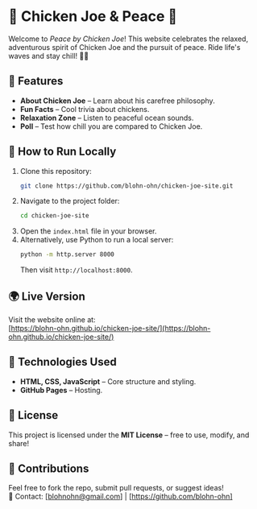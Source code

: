 # 🐔 Chicken Joe & Peace 🌊

Welcome to *Peace by Chicken Joe*! This website celebrates the relaxed, adventurous spirit of Chicken Joe and the pursuit of peace. Ride life's waves and stay chill! 🏄‍♂️

## 🌟 Features
- **About Chicken Joe** – Learn about his carefree philosophy.
- **Fun Facts** – Cool trivia about chickens.
- **Relaxation Zone** – Listen to peaceful ocean sounds.
- **Poll** – Test how chill you are compared to Chicken Joe.

## 🚀 How to Run Locally
1. Clone this repository:
   ```sh
   git clone https://github.com/blohn-ohn/chicken-joe-site.git
   ```
2. Navigate to the project folder:
   ```sh
   cd chicken-joe-site
   ```
3. Open the `index.html` file in your browser.
4. Alternatively, use Python to run a local server:
   ```sh
   python -m http.server 8000
   ```
   Then visit `http://localhost:8000`.

## 🌍 Live Version
Visit the website online at:  
[https://blohn-ohn.github.io/chicken-joe-site/](https://blohn-ohn.github.io/chicken-joe-site/)

## 🔧 Technologies Used
- **HTML, CSS, JavaScript** – Core structure and styling.
- **GitHub Pages** – Hosting.

## 📜 License
This project is licensed under the **MIT License** – free to use, modify, and share!

## 🤝 Contributions
Feel free to fork the repo, submit pull requests, or suggest ideas!  
📩 Contact: [blohnohn@gmail.com] | [https://github.com/blohn-ohn]
```
